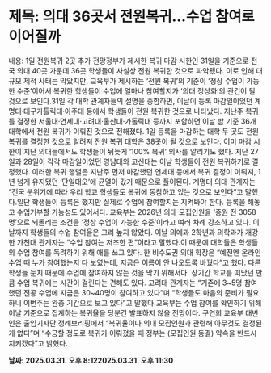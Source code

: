 # **제목: 의대 36곳서 전원복귀…수업 참여로 이어질까**

  내용: 1일 전원복귀 2곳 추가 전망정부가 제시한 복귀 마감 시한인 31일을 기준으로 전국 의대 40곳 가운데 36곳 학생들이 사실상 전원 복귀한 것으로 파악됐다. 이로 인해 대규모 제적 사태는 막았지만, 교육부가 제시하는 ‘전원 복귀’의 기준이 ‘정상 수업이 가능한 수준’이어서 복귀한 학생들이 수업에 얼마나 참여할지가 ‘의대 정상화’의 관건이 될 것으로 보인다.31일 각 대학 관계자들의 설명을 종합하면, 이날이 등록 마감일이었던 계명대·대구가톨릭대·아주대 등에서 학생들이 전원 복귀한 것으로 나타났다. 지난주 복귀를 결정한 서울대·연세대·고려대·울산대·가톨릭대 등까지 포함하면 이날 밤 기준 36개 대학에서 전원 복귀가 이뤄진 것으로 전해졌다. 1일 등록을 마감하는 대학 두 곳도 전원 복귀를 결정한 것으로 알려져 전원 복귀 대학은 38곳이 될 것으로 보인다. 이미 마감 시한이 지난 의대들에서도 학생들이 뒤늦게 ‘100% 복귀’ 의사를 알리기도 했다. 지난 27일과 28일이 각각 마감일이었던 영남대와 고신대는 이날 학생들이 전원 복귀하기로 결정했다. 이러한 복귀 행렬은 지난주 먼저 마감했던 연세대 등에서 복귀 결정이 이뤄져, 1년 넘게 유지됐던 ‘단일대오’에 균열이 갔기 때문으로 풀이된다. 계명대 의대 관계자는 “전국 분위기에 따라 우리 학교 학생들도 복귀에 동참하고 있는 것으로 보인다”고 말했다.일단 학생들이 등록은 했지만 실제로 수업에 참여할지는 지켜봐야 한다. 등록을 해놓고 수업거부할 가능성도 있어서다. 교육부는 2026년 의대 모집인원을 ‘증원 전 3058명’으로 되돌리는 조건을 ‘정상 수업이 가능한 수준’이라고 여러 차례 강조하고 있다. 이날까지 학생들의 수업 참여율은 그리 높지 않았다. 이날 의예과 2학년과 의학과가 개강한 가천대 관계자는 “수업 참여는 저조한 편”이라고 말했다.이 때문에 대학들은 학생들의 수업 참여를 독려하기 위해 애를 쓰고 있다. 한 비수도권 의대 학장은 “예전엔 온라인 수업 때 누가 참여했는지 다 보였는데, 지금은 이름이 안 나오도록 바꿨다”고 했다. 다른 학생들 눈치 때문에 수업에 참여하지 않는 것을 막기 위해서다. 장기간 학교를 떠났던 만큼 수업 복귀에는 시간이 걸린다는 견해도 있다. 고려대 관계자는 “기존에 3~5명 참여했던 전공 수업에 지금은 30~40명이 참여하고 있다”며 “학생들도 마음의 준비가 필요하니 이번주는 완충 기간으로 보고 있다”고 말했다.교육부는 수업 참여를 확인하기 위해 이날 기준으로 집계하는 복귀율을 당분간 발표하지 않을 전망이다. 구연희 교육부 대변인은 출입기자단 정례브리핑에서 “복귀율이나 의대 모집인원과 관련해 아무것도 결정된 게 없다”며 “수긍할 정도로 복귀가 이뤄졌을 때 정부는 (모집인원 동결) 약속을 반드시 지키겠다”고 밝혔다.

  **날짜: 2025.03.31. 오후 8:122025.03.31. 오후 11:30**